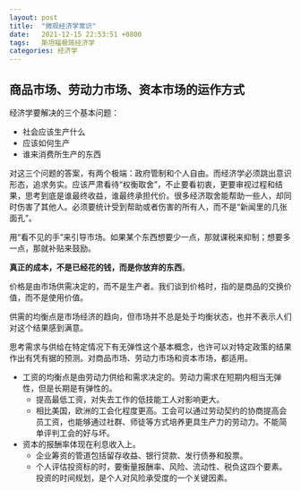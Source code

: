 ```yaml
---
layout: post
title:  "微观经济学常识"
date:   2021-12-15 22:53:51 +0800
tags:   斯坦福极简经济学
categories: 经济学
---
```


## 商品市场、劳动力市场、资本市场的运作方式

经济学要解决的三个基本问题：

+ 社会应该生产什么
+ 应该如何生产
+ 谁来消费所生产的东西

对这三个问题的答案，有两个极端：政府管制和个人自由。而经济学必须跳出意识形态，追求务实。应该严肃看待“权衡取舍”，不止要看初衷，更要审视过程和结果，思考到底是谁最终收益，谁最终承担代价。很多经济取舍能帮助一些人，却同时伤害了其他人。必须要统计受到帮助或者伤害的所有人，而不是“新闻里的几张面孔”。

用“看不见的手”来引导市场。如果某个东西想要少一点，那就课税来抑制；想要多一点，那就补贴来鼓励。

**真正的成本，不是已经花的钱，而是你放弃的东西**。

价格是由市场供需决定的，而不是生产者。我们谈到价格时，指的是商品的交换价值，而不是使用价值。

供需的均衡点是市场经济的趋向，但市场并不总是处于均衡状态，也并不表示人们对这个结果感到满意。

思考需求与供给在特定情况下有无弹性这个基本概念，也许可以对特定政策的结果作出有凭有据的预测。对商品市场、劳动力市场和资本市场，都适用。

- 工资的均衡点是由劳动力供给和需求决定的。劳动力需求在短期内相当无弹性，但是长期是有弹性的。
  - 提高最低工资，对失去工作的低技能工人对影响更大。
  - 相比美国，欧洲的工会化程度更高。工会可以通过劳动契约的协商提高会员工资，也能够通过社群、师徒等方式培养更具生产力的劳动力。不能简单评判工会的好与坏。
- 资本的报酬率体现在利息收入上。
  - 企业筹资的管道包括留存收益、银行贷款、发行债券和股票。
  - 个人评估投资标的时，要衡量报酬率、风险、流动性、税负这四个要素。投资的时间规划，是个人对风险承受度的一个关键因素。




